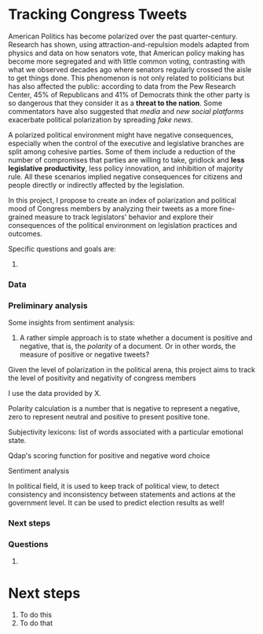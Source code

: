 
# Tracking Congress Tweets

American Politics has become polarized over the past quarter-century. Research has shown, using attraction-and-repulsion models adapted from physics and data on how senators vote, that American policy making has become more segregated and with little common voting, contrasting with what we observed decades ago where senators regularly crossed the aisle to get things done. This phenomenon is not only related to politicians but has also affected the public: according to data from the Pew Research Center, 45% of Republicans and 41% of Democrats think the other party is so dangerous that they consider it as a **threat to the nation**. Some commentators have also suggested that *media* and *new social platforms* exacerbate political polarization by spreading *fake news*.

A polarized political environment might have negative consequences, especially when the control of the executive and legislative branches are split among cohesive parties. Some of them include a reduction of the number of compromises that parties are willing to take, gridlock and **less legislative productivity**,  less policy innovation, and inhibition of majority rule. All these scenarios implied negative consequences for citizens and people directly or indirectly affected by the legislation.

In this project, I propose to create an index of polarization and political mood of Congress members by analyzing their tweets as a more fine-grained measure to track legislators' behavior and explore their consequences of the political environment on legislation practices and outcomes.

Specific questions and goals are:

1.

### Data

### Preliminary analysis

Some insights from sentiment analysis:

1. A rather simple approach is to state whether a document is positive and negative, that is, the *polarity* of a document. Or in other words, the measure of positive or negative tweets?

Given the level of polarization in the political arena, this project aims to track the level of positivity and negativity of congress members



I use the data provided by X.


Polarity calculation is a number that is negative to represent a negative, zero to represent neutral and positive to present positive tone.

Subjectivity lexicons: list of words associated with a particular emotional state.

Qdap's scoring function for positive and negative word choice

Sentiment analysis

In political field, it is used to keep track of political view, to detect consistency and inconsistency between statements and actions at the government level. It can be used to predict election results as well!


### Next steps


### Questions

1.


# Next steps

1. To do this
2. To do that